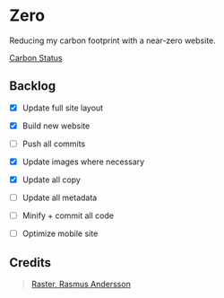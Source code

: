 # Zero

Reducing my carbon footprint with a near-zero website.

[Carbon Status](https://digitalbeacon.co/report/calebjolliffe-co)


## Backlog
- [x] Update full site layout
- [x] Build new website
- [ ] Push all commits
- [x] Update images where necessary
- [x] Update all copy
- [ ] Update all metadata
- [ ] Minify + commit all code
- [ ] Optimize mobile site


## Credits
> [Raster, Rasmus Andersson](https://rsms.me/raster/)
